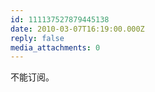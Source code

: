 ```yaml
---
id: 111137527879445138
date: 2010-03-07T16:19:00.000Z
reply: false
media_attachments: 0
---
```


不能订阅。 ​​​​

